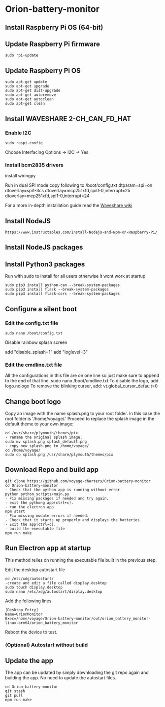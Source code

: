 # Orion-battery-monitor

## Install Raspberry Pi OS (64-bit) 

## Update Raspberry Pi firmware
```
sudo rpi-update
```
## Update Raspberry Pi OS
```
sudo apt-get update
sudo apt-get upgrade
sudo apt-get dist-upgrade
sudo apt-get autoremove
sudo apt-get autoclean
sudo apt-get clean
```
## Install WAVESHARE 2-CH_CAN_FD_HAT

### Enable I2C
```
sudo raspi-config
``` 
Choose Interfacing Options -> I2C -> Yes.

### Install bcm2835 drivers
install wiringpy

Run in dual SPI mode
copy following to /boot/config.txt
    dtparam=spi=on
    dtoverlay=spi1-3cs
    dtoverlay=mcp251xfd,spi0-0,interrupt=25
    dtoverlay=mcp251xfd,spi1-0,interrupt=24
     
For a more in-depth installation guide read the [Waveshare wiki](https://www.waveshare.com/wiki/2-CH_CAN_FD_HAT)

## Install NodeJS
    https://www.instructables.com/Install-Nodejs-and-Npm-on-Raspberry-Pi/
## Install NodeJS packages 

## Install Python3 packages
Run with sudo to install for all users otherwise it wont work at startup
``` 
sudo pip3 install python-can --break-system-packages
sudo pip3 install flask --break-system-packages
sudo pip3 install flask-cors --break-system-packages
``` 

## Configure a silent boot

### Edit the config.txt file

``` 
sudo nano /boot/config.txt
```
Disable rainbow splash screen

add "disable_splash=1"
add "loglevel=3"
### Edit the cmdline.txt file
All the configurations in this file are on one line so just make sure to append to the end of that line.
    sudo nano /boot/cmdline.txt
To disable the logo, add:
    logo.nologo
To remove the blinking curser, add:
    vt.global_cursor_default=0

## Change boot logo 
Copy an image with the name splash.png to your root folder. In this case the root folder is '/home/voyage/.' Proceed to replace the splash image in the default theme to your own image:

    cd /usr/share/plymouth/themes/pix
    - rename the original splash image.
    sudo mv splash.png splash_default.png
    - copy new splash.png to /home/voyage/
    cd /home/voyage/
    sudo cp splash.png /usr/share/plymouth/themes/pix

## Download Repo and build app

    git clone https://github.com/voyage-charters/Orion-battery-monitor
    cd Orion-battery-monitor
    - Check that the python app is running without error
    python python_scripts/main.py
    - Fix missing packages if needed and try again.
    - exit the pythong app(ctrl+c).
    - run the electron app 
    npm start 
    - Fix missing module errors if needed.
    - Check that it starts up properly and displays the batteries.
    - Exit the app(ctrl+c).
    - build the executable file 
    npm run make

## Run Electron app at startup

This method relies on running the executable file built in the previous step. 

Edit the desktop autostart file

    cd /etc/xdg/autostart/
    -create and edit a file called display.desktop
    sudo touch display.desktop
    sudo nano /etc/xdg/autostart/display.desktop

Add the following lines

    [Desktop Entry]
    Name=OrionMonitor
    Exec=/home/voyage/Orion-battery-monitor/out/orion_battery_monitor-linux-arm64/orion_battery_monitor

Reboot the device to test. 

### (Optional) Autostart without build
    

## Update the app 
The app can be updated by simply downloading the git repo again and building the app. No need to update the autostart files.

    cd Orion-battery-monitor
    git stash
    git pull 
    npm run make 



